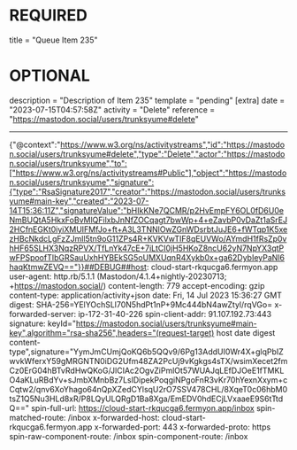 
# REQUIRED
title = "Queue Item 235"
# OPTIONAL
description = "Description of Item 235"
template = "pending"
[extra]
date = "2023-07-15T04:57:58Z"
activity = "Delete"
reference = "https://mastodon.social/users/trunksyume#delete"

---
{"@context":"https://www.w3.org/ns/activitystreams","id":"https://mastodon.social/users/trunksyume#delete","type":"Delete","actor":"https://mastodon.social/users/trunksyume","to":["https://www.w3.org/ns/activitystreams#Public"],"object":"https://mastodon.social/users/trunksyume","signature":{"type":"RsaSignature2017","creator":"https://mastodon.social/users/trunksyume#main-key","created":"2023-07-14T15:36:11Z","signatureValue":"bHIkKNe7QCMR/p2HvEmpFY6OL0fD6U0eNmBUQtA5HkxFoBvMlQFilxbJnNfZOCqagt7bwWp+4+eZavbP0vDaZt1aSrEJ2HCfnEGKt0iyiXMUIFMfJo+ft+A3L3TNNlOwZGnWDsrbtJuJE6+fWTqp1K5xezHBcNkdcLgFzZJmll5tn9oG11ZPs4R+KVKVwTIF8qEUVWo/AYmdH1fRsZp0vhHF65SLHX3NqzRPVX/TfLnYk47cE+7iLtCI0jH5HKoZ8ncU62yN7NpYX3qtPwFPSpoofTIbGRSauUxhHYBEkSG5oUMXUqnR4Xykb0x+ga62DybIeyPaNl6haqKtmwZEVQ=="}}##DEBUG##host: cloud-start-rkqucga6.fermyon.app
user-agent: http.rb/5.1.1 (Mastodon/4.1.4+nightly-20230713; +https://mastodon.social/)
content-length: 779
accept-encoding: gzip
content-type: application/activity+json
date: Fri, 14 Jul 2023 15:36:27 GMT
digest: SHA-256=YElYOchSLl70N5hdPt1nP+9Mc444bN4awZtyl/rqVGo=
x-forwarded-server: ip-172-31-40-226
spin-client-addr: 91.107.192.73:443
signature: keyId="https://mastodon.social/users/trunksyume#main-key",algorithm="rsa-sha256",headers="(request-target) host date digest content-type",signature="YymJmCUmjQoKQ6b5QQv9/6Pg13AddUI0Wr4X+glqPbIZwvkWferxY59gMRGNTN0iDG2Ufm48ZA2PcUj9vKgkgs4sTX/wsimXecet2fmCz0ErG04hBTvRdHwQKoG/JlCIAc2OgvZiPmlOt57WUAJqLEfDJOeE1fTMKLO4aKLuRBdYv+sJmbXMnbBz7LslDipekPoqgiNPgoFnR3vKr70hYexnXxym+cCqtw2/qnv6XoYhago64nQpXZedCYlsqU2rO7SSV478CHL/8XqeT0c06hbM0tsZ1Q5Nu3HLd8xR/P8LQyULQRgD1Ba8Xga/EmEDV0hdECjLVxaaeE9S6tTtdQ=="
spin-full-url: https://cloud-start-rkqucga6.fermyon.app/inbox
spin-matched-route: /inbox
x-forwarded-host: cloud-start-rkqucga6.fermyon.app
x-forwarded-port: 443
x-forwarded-proto: https
spin-raw-component-route: /inbox
spin-component-route: /inbox

